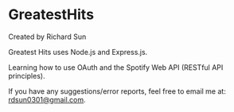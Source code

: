 # GreatestHits

Created by Richard Sun

Greatest Hits uses Node.js and Express.js.

Learning how to use OAuth and the Spotify Web API (RESTful API principles).

If you have any suggestions/error reports, feel free to email me at: rdsun0301@gmail.com.
